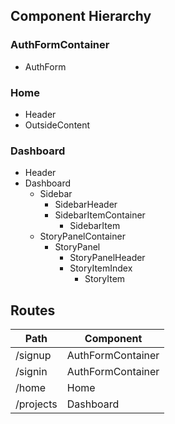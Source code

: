 ## Component Hierarchy ##

### AuthFormContainer
- AuthForm

### Home
- Header
- OutsideContent

### Dashboard
- Header
- Dashboard
  - Sidebar
    - SidebarHeader
    - SidebarItemContainer
      - SidebarItem
  - StoryPanelContainer
    - StoryPanel
      - StoryPanelHeader
      - StoryItemIndex
        - StoryItem

## Routes

Path   | Component   
-------|----------
/signup | AuthFormContainer
/signin | AuthFormContainer
/home | Home
/projects | Dashboard
